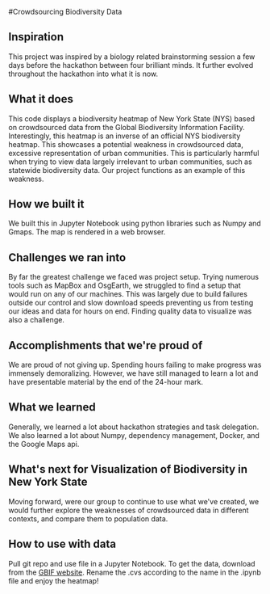 #Crowdsourcing Biodiversity Data

## Inspiration
This project was inspired by a biology related brainstorming session a few days before the hackathon between four brilliant minds. It further evolved throughout the hackathon into what it is now.

## What it does
This code displays a biodiversity heatmap of New York State (NYS) based on crowdsourced data from the Global Biodiversity Information Facility. Interestingly, this heatmap is an inverse of an official NYS biodiversity heatmap. This showcases a potential weakness in crowdsourced data, excessive representation of urban communities. This is particularly harmful when trying to view data largely irrelevant to urban communities, such as statewide biodiversity data. Our project functions as an example of this weakness.

## How we built it
We built this in Jupyter Notebook using python libraries such as Numpy and Gmaps. The map is rendered in a web browser.

## Challenges we ran into
By far the greatest challenge we faced was project setup. Trying numerous tools such as MapBox and OsgEarth, we struggled to find a setup that would run on any of our machines. This was largely due to build failures outside our control and slow download speeds preventing us from testing our ideas and data for hours on end. Finding quality data to visualize was also a challenge.

## Accomplishments that we're proud of
We are proud of not giving up. Spending hours failing to make progress was immensely demoralizing. However, we have still managed to learn a lot and have presentable material by the end of the 24-hour mark.

## What we learned
Generally, we learned a lot about hackathon strategies and task delegation. We also learned a lot about Numpy, dependency management, Docker, and the Google Maps api. 

## What's next for Visualization of Biodiversity in New York State
Moving forward, were our group to continue to use what we've created, we would further explore the weaknesses of crowdsourced data in different contexts, and compare them to population data.

## How to use with data
Pull git repo and use file in a Jupyter Notebook. To get the data, download from the [GBIF website](https://www.gbif.org/occurrence/download?dataset_key=50c9509d-22c7-4a22-a47d-8c48425ef4a7&has_coordinate=true&has_geospatial_issue=false&year=2019,2023&geometry=POLYGON((-75.52013%2045.261,-76.2741%2044.25052,-79.4299%2043.27891,-79.54649%2042.22957,-75.07708%2041.7321,-74.01996%2040.41848,-71.52486%2041.20354,-73.06389%2041.08695,-72.85403%2045.261,-75.52013%2045.261))&geometry=POLYGON((-79.547%2042.2028,-75.0855%2041.7359,-74.04794%2040.50121,-71.55116%2041.17884,-73.02478%2041.09846,-72.84616%2045.26033,-75.52128%2045.2636,-76.28907%2044.23642,-79.47437%2043.30262,-79.547%2042.2028))&occurrence_status=present). Rename the .cvs according to the name in the .ipynb file and enjoy the heatmap!
